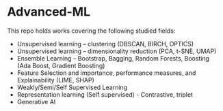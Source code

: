 # Advanced-ML

This repo holds works covering the following studied fields:
- Unsupervised learning – clustering (DBSCAN, BIRCH, OPTICS)
- Unsupervised learning – dimensionality reduction (PCA, t-SNE, UMAP)
- Ensemble Learning – Bootstrap, Bagging, Random Forests, Boosting (Ada Boost, Gradient Boosting)
- Feature Selection and importance, performance measures, and Explainability (LIME, SHAP)
- Weakly/Semi/Self Supervised Learning
- Representation learning (Self supervised) - Contrastive, triplet
- Generative AI
